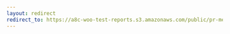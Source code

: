 ```yaml
---
layout: redirect
redirect_to: https://a8c-woo-test-reports.s3.amazonaws.com/public/pr-merge/37288/api/index.html
---
```


